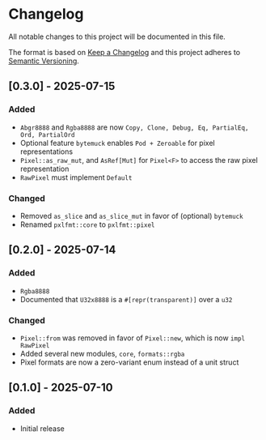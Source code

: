 # Changelog

All notable changes to this project will be documented in this file.

The format is based on [Keep a Changelog](http://keepachangelog.com/en/1.0.0/)
and this project adheres to [Semantic Versioning](https://semver.org/spec/v2.0.0.html).

## [0.3.0] - 2025-07-15

### Added

- `Abgr8888` and `Rgba8888` are now `Copy, Clone, Debug, Eq, PartialEq, Ord, PartialOrd`
- Optional feature `bytemuck` enables `Pod + Zeroable` for pixel representations
- `Pixel::as_raw_mut`, and `AsRef[Mut]` for `Pixel<F>` to access the raw pixel representation
- `RawPixel` must implement `Default`

### Changed

- Removed `as_slice` and `as_slice_mut` in favor of (optional) `bytemuck`
- Renamed `pxlfmt::core` to `pxlfmt::pixel`

## [0.2.0] - 2025-07-14

### Added

- `Rgba8888`
- Documented that `U32x8888` is a `#[repr(transparent)]` over a `u32`

### Changed

- `Pixel::from` was removed in favor of `Pixel::new`, which is now `impl RawPixel`
- Added several new modules, `core`, `formats::rgba`
- Pixel formats are now a zero-variant enum instead of a unit struct

## [0.1.0] - 2025-07-10

### Added

- Initial release
